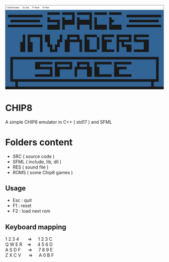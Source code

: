 ![screenshot](screenshot.jpg)

# CHIP8
A simple CHIP8 emulator in C++ ( std17 ) and SFML

# Folders content
- SRC ( source code )
- SFML ( include, lib, dll )
- RES ( sound file )
- ROMS ( some Chip8 games )

## Usage
- Esc : quit
- F1 : reset
- F2 : load next rom

## Keyboard mapping
1 2 3 4&nbsp;&nbsp;&nbsp;&nbsp;&nbsp;&nbsp;&nbsp;=>&nbsp;&nbsp;&nbsp;&nbsp;&nbsp;1 2 3 C<br/>
Q W E R&nbsp;&nbsp;&nbsp;&nbsp;=>&nbsp;&nbsp;&nbsp;&nbsp;&nbsp;4 5 6 D<br/>
A S D F&nbsp;&nbsp;&nbsp;&nbsp;&nbsp;&nbsp;=>&nbsp;&nbsp;&nbsp;&nbsp;&nbsp;7 8 9 E<br/>
Z X C V&nbsp;&nbsp;&nbsp;&nbsp;&nbsp;&nbsp;=>&nbsp;&nbsp;&nbsp;&nbsp;&nbsp;A 0 B F<br/>